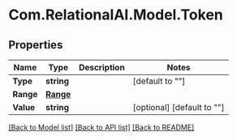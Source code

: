 
# Com.RelationalAI.Model.Token

## Properties

Name | Type | Description | Notes
------------ | ------------- | ------------- | -------------
**Type** | **string** |  | [default to ""]
**Range** | [**Range**](Range.md) |  | 
**Value** | **string** |  | [optional] [default to ""]

[[Back to Model list]](../README.md#documentation-for-models)
[[Back to API list]](../README.md#documentation-for-api-endpoints)
[[Back to README]](../README.md)

